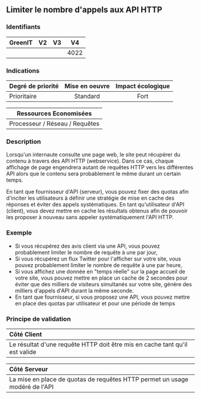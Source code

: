 ## Limiter le nombre d'appels aux API HTTP

### Identifiants

| GreenIT |  V2  |  V3  |  V4  |
| :-----: | :--: | :--: | :--: |
|         |      |      | 4022 |

### Indications

| Degré de priorité | Mise en oeuvre | Impact écologique |
| ----------------- | :------------: | :---------------: |
| Prioritaire       |    Standard    |       Fort        |


|     Ressources Economisées     |
| :----------------------------: |
| Processeur / Réseau / Requêtes |

### Description

Lorsqu'un internaute consulte une page web, le site peut récupérer du contenu à travers des API HTTP (webservice).
Dans ce cas, chaque affichage de page engendrera autant de requêtes HTTP vers les différentes API alors que le contenu sera probablement le même durant un certain temps.

En tant que fournisseur d'API (serveur), vous pouvez fixer des quotas afin d'inciter les utilisateurs à définir une stratégie de mise en cache des réponses et éviter des appels systématiques.
En tant qu'utilisateur d'API (client), vous devez mettre en cache les résultats obtenus afin de pouvoir les proposer à nouveau sans appeler systématiquement l'API HTTP.


### Exemple

 - Si vous récupérez des avis client via une API, vous pouvez probablement limiter le nombre de requête à une par jour,
 - Si vous récupérez un flux Twitter pour l'afficher sur votre site, vous pouvez probablement limiter le nombre de requête à une par heure,
 - Si vous affichez une donnée en "temps réelle" sur la page accueil de votre site, vous pouvez mettre en place un cache de 2 secondes pour éviter que des milliers de visiteurs simultanés sur votre site, génère des milliers d'appels d'API durant la même seconde.
 - En tant que fournisseur, si vous proposez une API, vous pouvez mettre en place des quotas par utilisateur et pour une période de temps


### Principe de validation

| Côté Client                                                  |
| :----------------------------------------------------------- |
| Le résultat d'une requête HTTP doit être mis en cache tant qu'il est valide |

| Côté Serveur                                                 |
| :----------------------------------------------------------- |
| La mise en place de quotas de requêtes HTTP permet un usage modéré de l'API |
